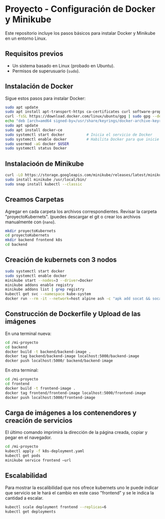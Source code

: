 # Proyecto - Configuración de Docker y Minikube

Este repositorio incluye los pasos básicos para instalar Docker y Minikube en un entorno Linux.

## Requisitos previos

- Un sistema basado en Linux (probado en Ubuntu).
- Permisos de superusuario (`sudo`).

## Instalación de Docker

Sigue estos pasos para instalar Docker:

```bash
sudo apt update
sudo apt install apt-transport-https ca-certificates curl software-properties-common 
curl -fsSL https://download.docker.com/linux/ubuntu/gpg | sudo gpg --dearmor -o /usr/share/keyrings/docker-archive-keyring.gpg 
echo "deb [arch=amd64 signed-by=/usr/share/keyrings/docker-archive-keyring.gpg] https://download.docker.com/linux/ubuntu $(lsb_release -cs) stable" | sudo tee /etc/apt/sources.list.d/docker.list > /dev/null 
sudo apt update 
sudo apt install docker-ce 
sudo systemctl start docker          # Inicia el servicio de Docker
sudo systemctl enable docker         # Habilita Docker para que inicie en el arranque
sudo usermod -aG docker $USER
sudo systemctl status Docker

```

## Instalacioón de Minikube
```bash
curl -LO https://storage.googleapis.com/minikube/releases/latest/minikube-linux-amd64
sudo install minikube /usr/local/bin/
sudo snap install kubectl --classic

```

## Creamos Carpetas
Agregar en cada carpeta los archivos correspondientes. Revisar la carpeta "proyectoKubernets". (puedes descargar el git o crear los archivos manualmente con (`nano`).
```bash
mkdir proyectoKubernets
cd proyectoKubernets
mkdir backend frontend k8s
cd backend
```
## Creación de kubernets con 3 nodos
```bash
sudo systemctl start docker
sudo systemctl enable docker
minikube start --nodes=3 --driver=Docker
minikube addons enable registry
minikube addons list | grep registry
kubectl get svc --namespace kube-system
docker run --rm -it --network=host alpine ash -c "apk add socat && socat TCP-LISTEN:5000,reuseaddr,fork TCP:$(minikube ip):5000"
```

## Construcción de Dockerfile y Upload de las imágenes
En una terminal nueva:
```bash
cd /mi-proyecto
cd backend
docker build -t backend/backend-image .
docker tag backend/backend-image localhost:5000/backend-image
docker push localhost:5000/ backend/backend-image
```
En otra terminal:
```bash
cd /mi-proyecto
cd frontend
docker build -t frontend-image .
docker tag frontend/frontend-image localhost:5000/frontend-image
docker push localhost:5000/frontend-image
```

## Carga de imágenes a los contenendores y creación de servicios
El último comando imprimirá la dirección de la página creada, copiar y pegar en el navegador.
```bash
cd /mi-proyecto
kubectl apply -f k8s-deployment.yaml
kubectl get pods
minikube service frontend –url
```

## Escalabilidad
Para mostrar la escalibilidad que nos ofrece kubernets uno le puede indicar que servicio se le hará el cambio en este caso "frontend" y se le indica la cantidad a escalar.
```bash
kubectl scale deployment frontend --replicas=6
kubectl get deployments
```
